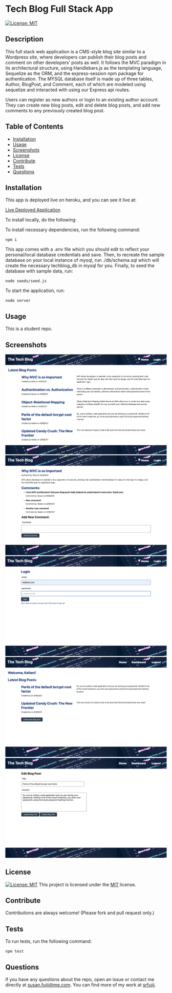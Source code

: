 # Tech Blog Full Stack App
  [![License: MIT](https://img.shields.io/badge/License-MIT-yellow.svg)](https://opensource.org/licenses/MIT)

  ## Description

  This full stack web application is a CMS-style blog site similar to a Wordpress site, where developers can publish their blog posts and comment on other developers’ posts as well. It follows the MVC paradigm in its architectural structure, using Handlebars.js as the templating language, Sequelize as the ORM, and the express-session npm package for authentication. The MYSQL database itself is made up of three tables, Author, BlogPost, and Comment, each of which are modeled using sequelize and interacted with using our Express api routes. 

  Users can register as new authors or login to an existing author account. They can create new blog posts, edit and delete blog posts, and add new comments to any previously created blog post.


  ## Table of Contents

  * [Installation](#installation)
  * [Usage](#usage)
  * [Screenshots](#screenshots)
  * [License](#license)
  * [Contribute](#contribute)
  * [Tests](#tests)
  * [Questions](#questions)
 
  ## Installation

  This app is deployed live on heroku, and you can see it live at: 
  
  [Live Deployed Application](https://cryptic-gorge-79712.herokuapp.com/)
  
  To install locally, do the following: 
  
  To install necessary dependencies, run the following command:

  ```
  npm i
  ```

  This app comes with a .env file which you should edit to reflect your personal/local database credentials and save. Then, to recreate the sample database on your local instance of mysql, run ./db/schema.sql which will create the necessary techblog_db in mysql for you. Finally, to seed the database with sample data, run:

  ```
  node seeds/seed.js
  ```

  To start the application, run:

  ```
  node server
  ```


  ## Usage

  This is a student repo.


  ## Screenshots

  ![Screenshot](./public/img/image1.png)
  ![Screenshot](./public/img/image2.png)
  ![Screenshot](./public/img/image3.png)
  ![Screenshot](./public/img/image4.png)
  ![Screenshot](./public/img/image5.png)


  ## License

  [![License: MIT](https://img.shields.io/badge/License-MIT-yellow.svg)](https://opensource.org/licenses/MIT) This project is licensed under the [MIT](https://opensource.org/licenses/MIT) license.


  ## Contribute

  Contributions are always welcome! (Please fork and pull request only.)


  ## Tests

  To run tests, run the following command: 

  ```
  npm test
  ```

  ## Questions

  If you have any questions about the repo, open an issue or contact me directly at susan.fujii@me.com. You can find more of my work at [srfujii](https://github.com/srfujii/).

